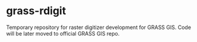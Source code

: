 grass-rdigit
============

Temporary repository for raster digitizer development for GRASS GIS. Code will be later moved to official GRASS GIS repo.

